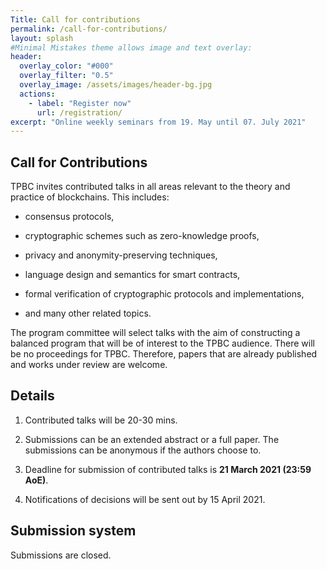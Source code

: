 ```yaml
---
Title: Call for contributions
permalink: /call-for-contributions/
layout: splash
#Minimal Mistakes theme allows image and text overlay:
header:
  overlay_color: "#000"
  overlay_filter: "0.5"
  overlay_image: /assets/images/header-bg.jpg
  actions:
    - label: "Register now"
      url: /registration/
excerpt: "Online weekly seminars from 19. May until 07. July 2021"
---
```


## Call for Contributions

TPBC invites contributed talks in all areas relevant to the theory and practice of blockchains.  This includes:

* consensus protocols,

* cryptographic schemes such as zero-knowledge proofs,

* privacy and anonymity-preserving techniques,

* language design and semantics for smart contracts,

* formal verification of cryptographic protocols and implementations,

* and many other related topics.

The program committee will select talks with the aim of constructing a
balanced program that will be of interest to the TPBC audience.  There will
be no proceedings for TPBC.  Therefore, papers that are already published
and works under review are welcome.


## Details

1. Contributed talks will be 20-30 mins.

2. Submissions can be an extended abstract or a full paper. The submissions can be anonymous if the authors choose to.

3. Deadline for submission of contributed talks is **21 March 2021 (23:59 AoE)**.

4. Notifications of decisions will be sent out by 15 April 2021.


## Submission system

Submissions are closed.

